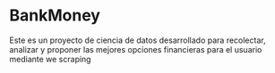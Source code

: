 # BankMoney
Este es un proyecto de ciencia de datos desarrollado para recolectar, analizar y proponer las mejores opciones financieras para el usuario mediante we scraping

